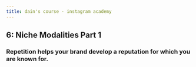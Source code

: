 ```yaml
---
title: dain's course - instagram academy
---
```


## 6: Niche Modalities Part 1 
### Repetition helps your brand develop a reputation for which you are known for.
###
